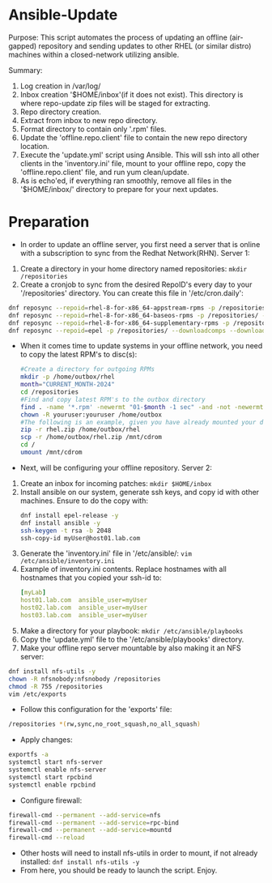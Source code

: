 # Ansible-Update
Purpose: This script automates the process of updating an offline (air-gapped) repository and sending updates to other RHEL (or similar distro) machines within a closed-network utilizing ansible.

Summary:
1. Log creation in /var/log/
2. Inbox creation '$HOME/inbox'(if it does not exist). This directory is where repo-update zip files will be staged for extracting.
3. Repo directory creation.
4. Extract from inbox to new repo directory.
5. Format directory to contain only '.rpm' files.
6. Update the 'offline.repo.client' file to contain the new repo directory location.
7. Execute the 'update.yml' script using Ansible. This will ssh into all other clients in the 'inventory.ini' file, mount to your offline repo, copy the 'offline.repo.client' file, and run yum clean/update.
8. As is echo'ed, if everything ran smoothly, remove all files in the '$HOME/inbox/' directory to prepare for your next updates.

# Preparation
- In order to update an offline server, you first need a server that is online with a subscription to sync from the Redhat Network(RHN). Server 1:
1. Create a directory in your home directory named repositories: `mkdir /repositories`
2. Create a cronjob to sync from the desired RepoID's every day to your '/repositories' directory. You can create this file in '/etc/cron.daily':
```bash
dnf reposync --repoid=rhel-8-for-x86_64-appstream-rpms -p /repositories/ --downloadcomps --download-metadata
dnf reposync --repoid=rhel-8-for-x86_64-baseos-rpms -p /repositories/ --downloadcomps --download-metadata
dnf reposync --repoid=rhel-8-for-x86_64-supplementary-rpms -p /repositories/ --downloadcomps --download-metadata
dnf reposync --repoid=epel -p /repositories/ --downloadcomps --download-metadata
```
- When it comes time to update systems in your offline network, you need to copy the latest RPM's to disc(s):
     ```bash
     #Create a directory for outgoing RPMs
     mkdir -p /home/outbox/rhel
     month="CURRENT_MONTH-2024"
     cd /repositories
     #Find and copy latest RPM's to the outbox directory
     find . -name '*.rpm' -newermt "01-$month -1 sec" -and -not -newermt "01-$month +1 month -1 sec" -exec cp -p {} /home/outbox/rhel \;
     chown -R youruser:youruser /home/outbox
     #The following is an example, given you have already mounted your disc. You will need to discern how to zip up the contents of this folder so that they may fit on to a DVD/CD/BluRay. Repeat as needed.
     zip -r rhel.zip /home/outbox/rhel
     scp -r /home/outbox/rhel.zip /mnt/cdrom
     cd /
     umount /mnt/cdrom
     ```
- Next, will be configuring your offline repository. Server 2:
1. Create an inbox for incoming patches: `mkdir $HOME/inbox`
2. Install ansible on our system, generate ssh keys, and copy id with other machines. Ensure to do the copy with:
   ```bash
   dnf install epel-release -y
   dnf install ansible -y
   ssh-keygen -t rsa -b 2048
   ssh-copy-id myUser@host01.lab.com
   ```
3. Generate the 'inventory.ini' file in '/etc/ansible/:
   `vim /etc/ansible/inventory.ini`
4. Example of inventory.ini contents. Replace hostnames with all hostnames that you copied your ssh-id to:
   ```yaml
   [myLab]
   host01.lab.com  ansible_user=myUser
   host02.lab.com  ansible_user=myUser
   host03.lab.com  ansible_user=myUser
   ```
5. Make a directory for your playbook: `mkdir /etc/ansible/playbooks`
6. Copy the 'update.yml' file to the '/etc/ansible/playbooks' directory.
7. Make your offline repo server mountable by also making it an NFS server:
```bash
dnf install nfs-utils -y
chown -R nfsnobody:nfsnobody /repositories
chmod -R 755 /repositories
vim /etc/exports
```
- Follow this configuration for the 'exports' file:
```bash
/repositories *(rw,sync,no_root_squash,no_all_squash)
```
- Apply changes:
```bash
exportfs -a
systemctl start nfs-server
systemctl enable nfs-server
systemctl start rpcbind
systemctl enable rpcbind
```
- Configure firewall:
```bash
firewall-cmd --permanent --add-service=nfs
firewall-cmd --permanent --add-service=rpc-bind
firewall-cmd --permanent --add-service=mountd
firewall-cmd --reload
```
- Other hosts will need to install nfs-utils in order to mount, if not already installed: `dnf install nfs-utils -y`
- From here, you should be ready to launch the script. Enjoy.
    
